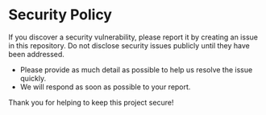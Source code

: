 # Security Policy

If you discover a security vulnerability, please report it by creating an issue in this repository.
Do not disclose security issues publicly until they have been addressed.

- Please provide as much detail as possible to help us resolve the issue quickly.
- We will respond as soon as possible to your report.

Thank you for helping to keep this project secure!
